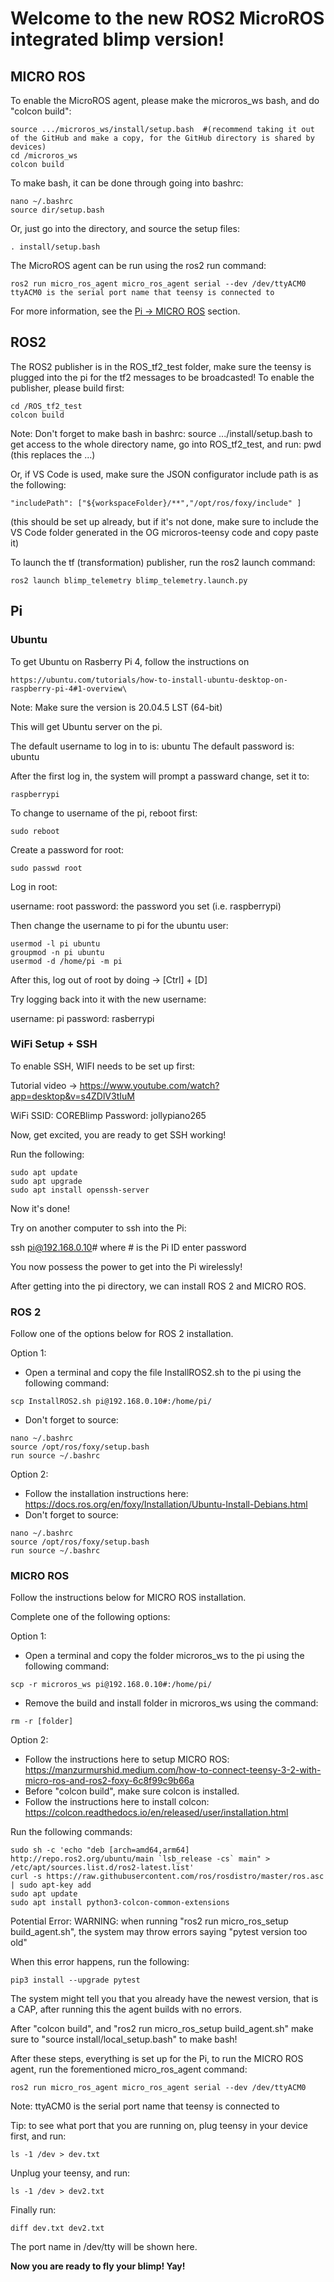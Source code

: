 # Welcome to the new ROS2 MicroROS integrated blimp version!



## MICRO ROS

To enable the MicroROS agent, please make the microros_ws bash, and do "colcon build":

```
source .../microros_ws/install/setup.bash  #(recommend taking it out of the GitHub and make a copy, for the GitHub directory is shared by devices)
cd /microros_ws
colcon build
```
	
To make bash, it can be done through going into bashrc:

```
nano ~/.bashrc
source dir/setup.bash
```
 
Or, just go into the directory, and source the setup files:

```
. install/setup.bash
```
	
The MicroROS agent can be run using the ros2 run command:

```
ros2 run micro_ros_agent micro_ros_agent serial --dev /dev/ttyACM0  
ttyACM0 is the serial port name that teensy is connected to
```

For more information, see the [Pi -> MICRO ROS](#micro-ros-1) section.



## ROS2

The ROS2 publisher is in the ROS_tf2_test folder, make sure the teensy is plugged into the pi for the tf2 messages to be broadcasted!
To enable the publisher, please build first:

```
cd /ROS_tf2_test
colcon build
```

Note: Don't forget to make bash in bashrc: source .../install/setup.bash to get access to the whole directory name, go into ROS_tf2_test, and run: pwd (this replaces the ...)
 
Or, if VS Code is used, make sure the JSON configurator include path is as the following:

```
"includePath": ["${workspaceFolder}/**","/opt/ros/foxy/include" ]
```
	
(this should be set up already, but if it's not done, make sure to include the VS Code folder generated in the OG microros-teensy code and copy paste it)

To launch the tf (transformation) publisher, run the ros2 launch command:

```
ros2 launch blimp_telemetry blimp_telemetry.launch.py
```	
	
## Pi

### Ubuntu

To get Ubuntu on Rasberry Pi 4, follow the instructions on

```
https://ubuntu.com/tutorials/how-to-install-ubuntu-desktop-on-raspberry-pi-4#1-overview\
```
	
Note: Make sure the version is 20.04.5 LST (64-bit)

This will get Ubuntu server on the pi.

The default username to log in to is: ubuntu
The default password is: ubuntu

After the first log in, the system will prompt a passward change, set it to: 

```
raspberrypi
```

To change to username of the pi, reboot first:

```
sudo reboot
```
 
Create a password for root:

```
sudo passwd root
```

Log in root:
	
username: root
password: the password you set (i.e. raspberrypi)
 
Then change the username to pi for the ubuntu user:

```
usermod -l pi ubuntu
groupmod -n pi ubuntu
usermod -d /home/pi -m pi
```
 
After this, log out of root by doing -> [Ctrl] + [D]

Try logging back into it with the new username:

username: pi
password: rasberrypi
 
### WiFi Setup + SSH

To enable SSH, WIFI needs to be set up first:

Tutorial video -> https://www.youtube.com/watch?app=desktop&v=s4ZDlV3tIuM

WiFi SSID: COREBlimp
Password: jollypiano265
 
Now, get excited, you are ready to get SSH working!

Run the following:

```
sudo apt update
sudo apt upgrade
sudo apt install openssh-server
```
	
Now it's done!

Try on another computer to ssh into the Pi:

ssh pi@192.168.0.10# where # is the Pi ID
enter password

You now possess the power to get into the Pi wirelessly!

After getting into the pi directory, we can install ROS 2 and MICRO ROS.

### ROS 2

Follow one of the options below for ROS 2 installation.

Option 1:
- Open a terminal and copy the file InstallROS2.sh to the pi using the following command:

```
scp InstallROS2.sh pi@192.168.0.10#:/home/pi/
```

- Don't forget to source:

```
nano ~/.bashrc
source /opt/ros/foxy/setup.bash
run source ~/.bashrc
```	

Option 2:
- Follow the installation instructions here: https://docs.ros.org/en/foxy/Installation/Ubuntu-Install-Debians.html
- Don't forget to source:

```
nano ~/.bashrc
source /opt/ros/foxy/setup.bash
run source ~/.bashrc
```

### MICRO ROS

Follow the instructions below for MICRO ROS installation.

Complete one of the following options:

Option 1:
- Open a terminal and copy the folder microros_ws to the pi using the following command:

```
scp -r microros_ws pi@192.168.0.10#:/home/pi/
```

- Remove the build and install folder in microros_ws using the command:

```
rm -r [folder]
```
 
Option 2:
- Follow the instructions here to setup MICRO ROS: https://manzurmurshid.medium.com/how-to-connect-teensy-3-2-with-micro-ros-and-ros2-foxy-6c8f99c9b66a
- Before "colcon build", make sure colcon is installed.
- Follow the instructions here to install colcon: https://colcon.readthedocs.io/en/released/user/installation.html
		
Run the following commands:

```
sudo sh -c 'echo "deb [arch=amd64,arm64] http://repo.ros2.org/ubuntu/main `lsb_release -cs` main" > /etc/apt/sources.list.d/ros2-latest.list'
curl -s https://raw.githubusercontent.com/ros/rosdistro/master/ros.asc | sudo apt-key add 
sudo apt update
sudo apt install python3-colcon-common-extensions
```

Potential Error:
WARNING: when running "ros2 run micro_ros_setup build_agent.sh", the system may throw errors saying "pytest version too old"

When this error happens, run the following:

```
pip3 install --upgrade pytest
```

The system might tell you that you already have the newest version, that is a CAP, after running this the agent builds with no errors.

After "colcon build", and "ros2 run micro_ros_setup build_agent.sh" make sure to "source install/local_setup.bash" to make bash!



After these steps, everything is set up for the Pi, to run the MICRO ROS agent, run the forementioned micro_ros_agent command:

```
ros2 run micro_ros_agent micro_ros_agent serial --dev /dev/ttyACM0 
```
  
Note: ttyACM0 is the serial port name that teensy is connected to

Tip: to see what port that you are running on, plug teensy in your device first, and run:

```
ls -1 /dev > dev.txt
```

Unplug your teensy, and run:

```
ls -1 /dev > dev2.txt
```

Finally run: 

```
diff dev.txt dev2.txt
```

The port name in /dev/tty will be shown here.

  
****Now you are ready to fly your blimp! Yay!****
	

  
  
  
  
  
  
  



